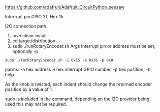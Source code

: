 <!--
#
#
#
# *
#       * -
#       * #%L
#       * **********************************************************************
#       * ORGANIZATION  :  Pi4J
#       * PROJECT       :  Pi4J :: EXTENSION
#       * FILENAME      :  runRotaryEncoder.sh
# *
#       * This file is part of the Pi4J project. More information about
#       * this project can be found here:  https://pi4j.com/
#       * **********************************************************************
#       * %%
#       *   * Copyright (C) 2012 - 2022 Pi4J
#        * %%
# *
#       * Licensed under the Apache License, Version 2.0 (the "License");
#       * you may not use this file except in compliance with the License.
#       * You may obtain a copy of the License at
# *
#       *      http://www.apache.org/licenses/LICENSE-2.0
# *
#       * Unless required by applicable law or agreed to in writing, software
#       * distributed under the License is distributed on an "AS IS" BASIS,
#       * WITHOUT WARRANTIES OR CONDITIONS OF ANY KIND, either express or implied.
#       * See the License for the specific language governing permissions and
#       * limitations under the License.
#       * #L%
# *
#
#
# -->

https://github.com/adafruit/Adafruit_CircuitPython_seesaw

Interrupt pin GPIO 21, Hex 15

I2C connection path.

1. mvn clean install
2. cd target/distribution
3. sudo ./runRotaryEncoder.sh
   Args Interrupt pin or address must be set, optionally -p

```
sudo ./runRotaryEncoder.sh -i 0x15 -a 0x36 -p 0x0
```

parms:  -a hex address -i hex interrupt GPIO number, -p hex position, -h help

As the knob is twisted, each indent should change the returned
encoder position by a value of 1.

sudo is included in the command, depending on the I2C provider being used this may
not be required.
